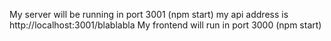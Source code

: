 My server will be running in port 3001 (npm start)
my api address is http://localhost:3001/blablabla
My frontend will run in port 3000 (npm start)
